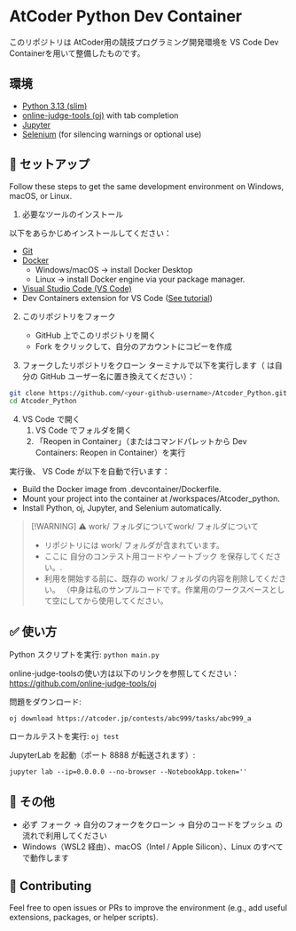 # AtCoder Python Dev Container

このリポジトリは AtCoder用の競技プログラミング開発環境を VS Code Dev Containerを用いて整備したものです。

## 環境
- [Python 3.13 (slim)](https://hub.docker.com/layers/library/python/3.13-slim/images/sha256-cd4cb2ba193c13d36b59f01c9518d709b41b886388c3af2bbe7d7b29f15a303f)
- [online-judge-tools (oj)](https://pypi.org/project/online-judge-tools/)
 with tab completion
- [Jupyter](https://pypi.org/project/jupyter/)
- [Selenium](https://pypi.org/project/selenium/)
 (for silencing warnings or optional use)

## 🚀 セットアップ

Follow these steps to get the same development environment on Windows, macOS, or Linux.

1. 必要なツールのインストール

以下をあらかじめインストールしてください：

- [Git](https://git-scm.com/)
- [Docker](https://docs.docker.com/get-started/get-docker/)
	- Windows/macOS → install Docker Desktop
	- Linux → install Docker engine via your package manager.
- [Visual Studio Code (VS Code)](https://code.visualstudio.com/)
- Dev Containers extension for VS Code ([See tutorial](https://code.visualstudio.com/docs/devcontainers/containers))

2. このリポジトリをフォーク
	- GitHub 上でこのリポジトリを開く
	- Fork をクリックして、自分のアカウントにコピーを作成

3. フォークしたリポジトリをクローン
ターミナルで以下を実行します（<your-github-username> は自分の GitHub ユーザー名に置き換えてください）：
```bash
git clone https://github.com/<your-github-username>/Atcoder_Python.git
cd Atcoder_Python
```

4. VS Code で開く
	1.  VS Code でフォルダを開く
	2.  「Reopen in Container」（またはコマンドパレットから Dev Containers: Reopen in Container）を実行

実行後、 VS Code が以下を自動で行います：
- Build the Docker image from .devcontainer/Dockerfile.
- Mount your project into the container at /workspaces/Atcoder_python.
- Install Python, oj, Jupyter, and Selenium automatically.


> [!WARNING] ⚠️ work/ フォルダについてwork/ フォルダについて
> - リポジトリには work/ フォルダが含まれています。
> - ここに 自分のコンテスト用コードやノートブック を保存してください。.
> - 利用を開始する前に、既存の work/ フォルダの内容を削除してください。
（中身は私のサンプルコードです。作業用のワークスペースとして空にしてから使用してください。


## ✅ 使い方
Python スクリプトを実行:
`python main.py`


online-judge-toolsの使い方は以下のリンクを参照してください：https://github.com/online-judge-tools/oj

問題をダウンロード:

`oj download https://atcoder.jp/contests/abc999/tasks/abc999_a`

ローカルテストを実行:
`oj test`

JupyterLab を起動（ポート 8888 が転送されます）:

`jupyter lab --ip=0.0.0.0 --no-browser --NotebookApp.token=''`

## 🐳 その他
- 必ず フォーク → 自分のフォークをクローン → 自分のコードをプッシュ の流れで利用してください
- Windows（WSL2 経由）、macOS（Intel / Apple Silicon）、Linux のすべてで動作します


## 🙌 Contributing

Feel free to open issues or PRs to improve the environment (e.g., add useful extensions, packages, or helper scripts).